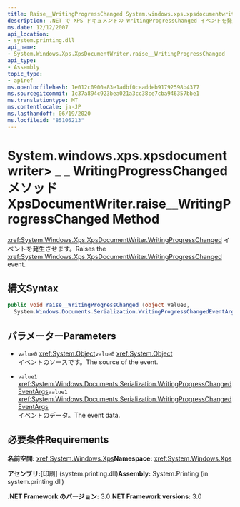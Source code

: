 ```yaml
---
title: Raise__WritingProgressChanged System.windows.xps.xpsdocumentwriter> メソッド (System. Windows. .Xps)
description: .NET で XPS ドキュメントの WritingProgressChanged イベントを発生させる raise__WritingProgressChanged System.windows.xps.xpsdocumentwriter> メソッドについて説明します。
ms.date: 12/12/2007
api_location:
- system.printing.dll
api_name:
- System.Windows.Xps.XpsDocumentWriter.raise__WritingProgressChanged
api_type:
- Assembly
topic_type:
- apiref
ms.openlocfilehash: 1e012c0900a83e1adbf0ceaddeb91792598b4377
ms.sourcegitcommit: 1c37a894c923bea021a3cc38ce7cba946357bbe1
ms.translationtype: MT
ms.contentlocale: ja-JP
ms.lasthandoff: 06/19/2020
ms.locfileid: "85105213"
---
```

# <a name="xpsdocumentwriterraise__writingprogresschanged-method"></a><span data-ttu-id="9a9f5-103">System.windows.xps.xpsdocumentwriter> \_ \_ WritingProgressChanged メソッド</span><span class="sxs-lookup"><span data-stu-id="9a9f5-103">XpsDocumentWriter.raise\_\_WritingProgressChanged Method</span></span>

<span data-ttu-id="9a9f5-104"><xref:System.Windows.Xps.XpsDocumentWriter.WritingProgressChanged> イベントを発生させます。</span><span class="sxs-lookup"><span data-stu-id="9a9f5-104">Raises the <xref:System.Windows.Xps.XpsDocumentWriter.WritingProgressChanged> event.</span></span>

## <a name="syntax"></a><span data-ttu-id="9a9f5-105">構文</span><span class="sxs-lookup"><span data-stu-id="9a9f5-105">Syntax</span></span>

```csharp
public void raise__WritingProgressChanged (object value0,
  System.Windows.Documents.Serialization.WritingProgressChangedEventArgs value1);
```

## <a name="parameters"></a><span data-ttu-id="9a9f5-106">パラメーター</span><span class="sxs-lookup"><span data-stu-id="9a9f5-106">Parameters</span></span>

- <span data-ttu-id="9a9f5-107">`value0` <xref:System.Object></span><span class="sxs-lookup"><span data-stu-id="9a9f5-107">`value0` <xref:System.Object></span></span>  
  <span data-ttu-id="9a9f5-108">イベントのソースです。</span><span class="sxs-lookup"><span data-stu-id="9a9f5-108">The source of the event.</span></span>

- <span data-ttu-id="9a9f5-109">`value1`  <xref:System.Windows.Documents.Serialization.WritingProgressChangedEventArgs></span><span class="sxs-lookup"><span data-stu-id="9a9f5-109">`value1`  <xref:System.Windows.Documents.Serialization.WritingProgressChangedEventArgs></span></span>  
  <span data-ttu-id="9a9f5-110">イベントのデータ。</span><span class="sxs-lookup"><span data-stu-id="9a9f5-110">The event data.</span></span>
  
## <a name="requirements"></a><span data-ttu-id="9a9f5-111">必要条件</span><span class="sxs-lookup"><span data-stu-id="9a9f5-111">Requirements</span></span>

<span data-ttu-id="9a9f5-112">**名前空間:** <xref:System.Windows.Xps></span><span class="sxs-lookup"><span data-stu-id="9a9f5-112">**Namespace:** <xref:System.Windows.Xps></span></span>

<span data-ttu-id="9a9f5-113">**アセンブリ:**[印刷] (system.printing.dll)</span><span class="sxs-lookup"><span data-stu-id="9a9f5-113">**Assembly:** System.Printing (in system.printing.dll)</span></span>

<span data-ttu-id="9a9f5-114">**.NET Framework のバージョン:** 3.0</span><span class="sxs-lookup"><span data-stu-id="9a9f5-114">**.NET Framework versions:** 3.0</span></span>
